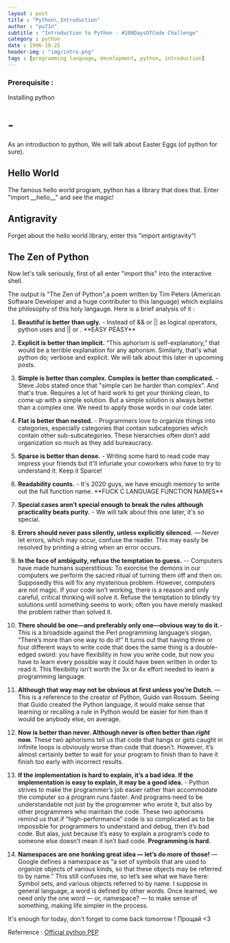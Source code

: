 ```yaml
---
layout : post
title : "Python\_Introduction"
author : "pu71n"
subtitle : "Introduction to Python - #100DaysOfCode Challenge"
category : python 
date : 1996-10-25
header-img : "img/intro.png"
tags : [programming language, development, python, introduction]
---
```


### Prerequisite :
Installing python

# -
As an introduction to python, We will talk about Easter Eggs (of python for sure).

## Hello World 
The famous hello world program, python has a library that does that. 
Enter "import \_\_hello\_\_" and see the magic! 

## Antigravity 
Forget about the hello world library, enter this "import antigravity"!

## The Zen of Python
Now let's talk seriously, first of all enter "import this" into the interactive shell.

The output is "The Zen of Python",a poem written by Tim Peters (American Software Developer and a huge contributer to this language) which explains the philosophy of this holy langauge. Here is a brief analysis of it : 

1. **Beautiful is better than ugly.** - Instead of && or \|\| as logical operators, python uses and \|\| or . \*\*EASY PEASY\*\* 
2. **Explicit is better than implicit.** “This aphorism is self-explanatory,” that would be a terrible explanation for any aphorism. Similarly, that's what python do; verbose and explicit. We will talk about this later in upcoming posts. 
3. **Simple is better than complex. Complex is better than complicated.** - Steve Jobs stated once that "simple can be harder than complex". And that's true. Requires a lot of hard work to get your thinking clean, to come up with a simple solution. But a simple solution is always better than a complex one. We need to apply those words in our code later.
4. **Flat is better than nested.** - Programmers love to organize things into categories, especially categories that contain subcategories which contain other sub-subcategories. These hierarchies often don’t add organization so much as they add bureaucracy.
5. **Sparse is better than dense.** - Writing some hard to read code may impress your friends but it'll infuriate your coworkers who have to try to understand it. Keep it Sparce!
6. **Readability counts.** - It's 2020 guys, we have enough memory to write out the full function name. \*\*FUCK C LANGUAGE FUNCTION NAMES\*\* 

7. **Special cases aren’t special enough to break the rules although practicality beats purity.** - We will talk about this one later, it's so special.
8. **Errors should never pass silently, unless explicitly silenced.** — Never let errors, which may occur, confuse the reader. This may easily be resolved by printing a string when an error occurs.
9. **In the face of ambiguity, refuse the temptation to guess.** --
Computers have made humans superstitious: To exorcise the demons in our computers we perform the sacred ritual of turning them off and then on. Supposedly this will fix any mysterious problem. However, computers are not magic. If your code isn’t working, there is a reason and only careful, critical thinking will solve it. Refuse the temptation to blindly try solutions until something seems to work; often you have merely masked the problem rather than solved it.
10. **There should be one—and preferably only one—obvious way to do it.**- This is a broadside against the Perl programming language’s slogan, “There’s more than one way to do it!” It turns out that having three or four different ways to write code that does the same thing is a double-edged sword: you have flexibility in how you write code, but now you have to learn every possible way it could have been written in order to read it. This flexibility isn’t worth the 3x or 4x effort needed to learn a programming language.
11. **Although that way may not be obvious at first unless you’re Dutch.** — This is a reference to the creator of Python, Guido van Rossum. Seeing that Guido created the Python language, it would make sense that learning or recalling a rule in Python would be easier for him than it would be anybody else, on average.
12. **Now is better than never. Although never is often better than *right* now.** These two aphorisms tell us that code that hangs or gets caught in infinite loops is obviously worse than code that doesn’t. However, it’s almost certainly better to wait for your program to finish than to have it finish too early with incorrect results.
13. **If the implementation is hard to explain, it’s a bad idea. If the implementation is easy to explain, it may be a good idea.** - Python strives to make the programmer’s job easier rather than accommodate the computer so a program runs faster. And programs need to be understandable not just by the programmer who wrote it, but also by other programmers who maintain the code. These two aphorisms remind us that if “high-performance” code is so complicated as to be impossible for programmers to understand and debug, then it’s bad code. But alas, just because it’s easy to explain a program’s code to someone else doesn’t mean it isn’t bad code. **Programming is hard.**
14. **Namespaces are one honking great idea — let’s do more of those!** — Google defines a namespace as “a set of symbols that are used to organize objects of various kinds, so that these objects may be referred to by name.” This still confuses me, so let’s see what we have here: Symbol sets, and various objects referred to by name. I suppose in general language, a word is defined by other words. Once learned, we need only the one word — or, namespace? — to make sense of something, making life simpler in the process.

 It's enough for today, don't forget to come back tomorrow ! Прощай <3


Referrence :  [Official python PEP][1]

[1]: http://www.python.org/dev/peps/pep-0020/       "Official python PEP"




